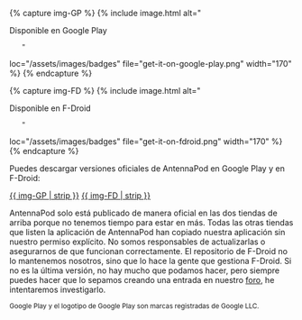 {% capture img-GP %} {% include image.html alt="

Disponible en Google Play

       "

loc="/assets/images/badges" file="get-it-on-google-play.png" width="170" %} {%
endcapture %}

{% capture img-FD %} {% include image.html alt="

Disponible en F-Droid

       "

loc="/assets/images/badges" file="get-it-on-fdroid.png" width="170" %} {%
endcapture %}

Puedes descargar versiones oficiales de AntennaPod en Google Play y en F-Droid:

[{{ img-GP | strip }}](https://play.google.com/store/apps/details?id=de.danoeh.antennapod)
[{{ img-FD | strip }}](https://f-droid.org/packages/de.danoeh.antennapod/)

AntennaPod solo está publicado de manera oficial en las dos tiendas de arriba
porque no tenemos tiempo para estar en más. Todas las otras tiendas que listen
la aplicación de AntennaPod han copiado nuestra aplicación sin nuestro permiso
explícito. No somos responsables de actualizarlas o asegurarnos de que funcionan
correctamente. El repositorio de F-Droid no lo mantenemos nosotros, sino que lo
hace la gente que gestiona F-Droid. Si no es la última versión, no hay mucho que
podamos hacer, pero siempre puedes hacer que lo sepamos creando una entrada en
nuestro [foro](https://forum.antennapod.org/), he intentaremos investigarlo.

<small>Google Play y el logotipo de Google Play son marcas registradas de Google
LLC.</small>
